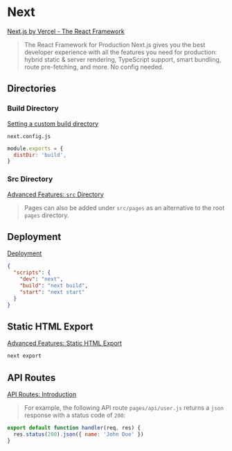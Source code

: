 # Next

[Next.js by Vercel - The React Framework](https://nextjs.org/)

> The React Framework for Production
> Next.js gives you the best developer experience with all the features you need for production: hybrid static & server rendering, TypeScript support, smart bundling, route pre-fetching, and more. No config needed.

## Directories

### Build Directory

[Setting a custom build directory](https://nextjs.org/docs/api-reference/next.config.js/setting-a-custom-build-directory)

`next.config.js`

```js
module.exports = {
  distDir: 'build',
}
```

### Src Directory

[Advanced Features: `src` Directory](https://nextjs.org/docs/advanced-features/src-directory)

> Pages can also be added under `src/pages` as an alternative to the root `pages` directory.

## Deployment

[Deployment](https://nextjs.org/docs/deployment)

```json
{
  "scripts": {
    "dev": "next",
    "build": "next build",
    "start": "next start"
  }
}
```

## Static HTML Export

[Advanced Features: Static HTML Export](https://nextjs.org/docs/advanced-features/static-html-export)

```bash
next export
```

## API Routes

[API Routes: Introduction](https://nextjs.org/docs/api-routes/introduction)

> For example, the following API route `pages/api/user.js` returns a `json` response with a status code of `200`:

```js
export default function handler(req, res) {
  res.status(200).json({ name: 'John Doe' })
}
```
